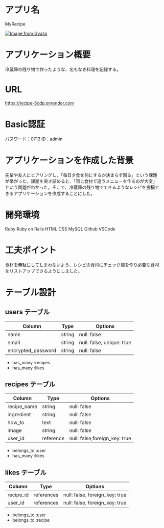 # アプリ名
MyRecipe

[![Image from Gyazo](https://i.gyazo.com/f827f87a0c2bf9183f055baa9ceabd57.png)](https://gyazo.com/f827f87a0c2bf9183f055baa9ceabd57)

# アプリケーション概要
冷蔵庫の残り物で作ったような、名もなき料理を記録する。

# URL
https://recipe-5cdp.onrender.com

# Basic認証
パスワード：0713
ID：admin

# アプリケーションを作成した背景
先輩や友人にヒアリングし、「毎日夕食を何にするか決まらず困る」という課題が挙がった。課題を突き詰めると、「同じ食材で違うメニューを作るのが大変」という問題がわかった。そこで、冷蔵庫の残り物でできるようなレシピを投稿できるアプリケーションを作成することにした。

# 開発環境
Ruby
Ruby on Rails
HTML
CSS
MySQL
Github
VSCode

# 工夫ポイント
食材を無駄にしてしまわないよう、レシピの食材にチェック欄を作り必要な食材をリストアップできるようにしました。


# テーブル設計

## users テーブル

| Column             | Type   | Options     |
| ------------------ | ------ | ----------- |
| name               | string | null: false |
| email              | string | null: false, unique: true |
| encrypted_password | string | null: false |

- has_many :recipes
- has_many :likes

## recipes テーブル

| Column      | Type      | Options     |
| ----------- | --------- | ----------- |
| recipe_name | string    | null: false |
| ingredient  | string    | null: false |
| how_to      | text      | null: false |
| image       | string    | null: false |
| user_id	    | reference | null: false,foreign_key: true |

- belongs_to :user
- has_many :likes

## likes テーブル

| Column    | Type       | Options                        |
| --------- | ---------- | ------------------------------ |
| recipe_id | references | null: false, foreign_key: true |
| user_id   | references | null: false, foreign_key: true |

- belongs_to :user
- belongs_to :recipe
